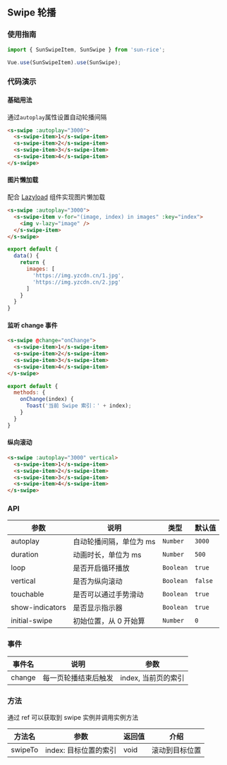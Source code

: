 ## Swipe 轮播

### 使用指南
``` javascript
import { SunSwipeItem, SunSwipe } from 'sun-rice';

Vue.use(SunSwipeItem).use(SunSwipe);
```

### 代码演示

#### 基础用法
通过`autoplay`属性设置自动轮播间隔

```html
<s-swipe :autoplay="3000">
  <s-swipe-item>1</s-swipe-item>
  <s-swipe-item>2</s-swipe-item>
  <s-swipe-item>3</s-swipe-item>
  <s-swipe-item>4</s-swipe-item>
</s-swipe>
```

#### 图片懒加载
配合 [Lazyload](#/zh-CN/lazyload) 组件实现图片懒加载

```html
<s-swipe :autoplay="3000">
  <s-swipe-item v-for="(image, index) in images" :key="index">
    <img v-lazy="image" />
  </s-swipe-item>
</s-swipe>
```

```javascript
export default {
  data() {
    return {
      images: [
        'https://img.yzcdn.cn/1.jpg',
        'https://img.yzcdn.cn/2.jpg'
      ]
    }
  }
}
```

#### 监听 change 事件

```html
<s-swipe @change="onChange">
  <s-swipe-item>1</s-swipe-item>
  <s-swipe-item>2</s-swipe-item>
  <s-swipe-item>3</s-swipe-item>
  <s-swipe-item>4</s-swipe-item>
</s-swipe>
```

```js
export default {
  methods: {
    onChange(index) {
      Toast('当前 Swipe 索引：' + index);
    }
  }
}
```

#### 纵向滚动

```html
<s-swipe :autoplay="3000" vertical>
  <s-swipe-item>1</s-swipe-item>
  <s-swipe-item>2</s-swipe-item>
  <s-swipe-item>3</s-swipe-item>
  <s-swipe-item>4</s-swipe-item>
</s-swipe>
```

### API

| 参数 | 说明 | 类型 | 默认值 |
|-----------|-----------|-----------|-------------|
| autoplay | 自动轮播间隔，单位为 ms | `Number` | `3000` |
| duration | 动画时长，单位为 ms | `Number` | `500` |
| loop | 是否开启循环播放 | `Boolean` | `true` |
| vertical | 是否为纵向滚动 | `Boolean` | `false` |
| touchable | 是否可以通过手势滑动 | `Boolean` | `true` |
| show-indicators | 是否显示指示器 | `Boolean` | `true` |
| initial-swipe | 初始位置，从 0 开始算 | `Number` | `0` |

### 事件

| 事件名 | 说明 | 参数 |
|-----------|-----------|-----------|
| change | 每一页轮播结束后触发 | index, 当前页的索引 |

### 方法

通过 ref 可以获取到 swipe 实例并调用实例方法

| 方法名 | 参数 | 返回值 | 介绍 |
|-----------|-----------|-----------|-------------|
| swipeTo | index: 目标位置的索引 | void | 滚动到目标位置 |
